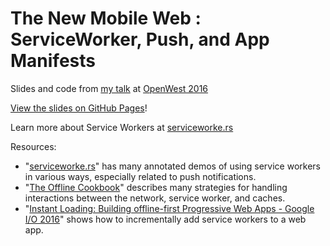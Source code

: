 # The New Mobile Web : ServiceWorker, Push, and App Manifests

Slides and code from [my talk](https://joind.in/talk/70986) at [OpenWest 2016](http://openwest.org)

[View the slides on GitHub Pages](https://callahad.github.io/ow16-newweb/slides/)!

Learn more about Service Workers at [serviceworke.rs](https://serviceworke.rs/)

Resources:

- "[serviceworke.rs](https://serviceworke.rs/)" has many annotated demos of using service workers in various ways, especially related to push notifications.
- "[The Offline Cookbook](https://jakearchibald.com/2014/offline-cookbook/)" describes many strategies for handling interactions between the network, service worker, and caches.
- "[Instant Loading: Building offline-first Progressive Web Apps - Google I/O 2016](https://www.youtube.com/watch?v=cmGr0RszHc8)" shows how to incrementally add service workers to a web app.
